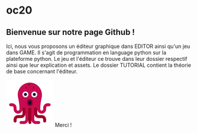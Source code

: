 # oc20

## Bienvenue sur notre page Github !

Ici, nous vous proposons un éditeur graphique dans EDITOR ainsi qu'un jeu dans GAME. 
Il s'agit de programmation en language python sur la plateforme python. Le jeu et l'éditeur ce
trouve dans leur dossier respectif ainsi que leur explication et assets.
Le dossier TUTORIAL contient la théorie de base concernant l'éditeur.


  ![Below sleeping surface](GAME/assets/p3.png) Merci ! 


